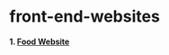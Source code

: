 # front-end-websites

<b>1. <a href="https://balwantsinghmnit.github.io/front-end-websites/food/index.html">Food Website</a></b>

